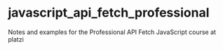 # javascript_api_fetch_professional
Notes and examples for the Professional API Fetch JavaScript course at platzi
